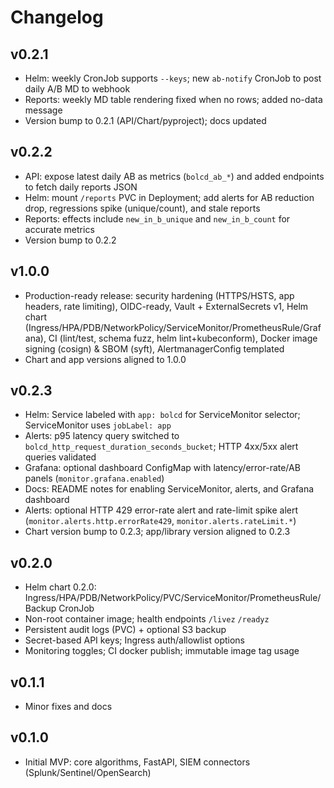 # Changelog

## v0.2.1
- Helm: weekly CronJob supports `--keys`; new `ab-notify` CronJob to post daily A/B MD to webhook
- Reports: weekly MD table rendering fixed when no rows; added no-data message
- Version bump to 0.2.1 (API/Chart/pyproject); docs updated

## v0.2.2
- API: expose latest daily AB as metrics (`bolcd_ab_*`) and added endpoints to fetch daily reports JSON
- Helm: mount `/reports` PVC in Deployment; add alerts for AB reduction drop, regressions spike (unique/count), and stale reports
- Reports: effects include `new_in_b_unique` and `new_in_b_count` for accurate metrics
- Version bump to 0.2.2

## v1.0.0

- Production-ready release: security hardening (HTTPS/HSTS, app headers, rate limiting), OIDC-ready, Vault + ExternalSecrets v1, Helm chart (Ingress/HPA/PDB/NetworkPolicy/ServiceMonitor/PrometheusRule/Grafana), CI (lint/test, schema fuzz, helm lint+kubeconform), Docker image signing (cosign) & SBOM (syft), AlertmanagerConfig templated
- Chart and app versions aligned to 1.0.0

## v0.2.3
- Helm: Service labeled with `app: bolcd` for ServiceMonitor selector; ServiceMonitor uses `jobLabel: app`
- Alerts: p95 latency query switched to `bolcd_http_request_duration_seconds_bucket`; HTTP 4xx/5xx alert queries validated
- Grafana: optional dashboard ConfigMap with latency/error-rate/AB panels (`monitor.grafana.enabled`)
- Docs: README notes for enabling ServiceMonitor, alerts, and Grafana dashboard
- Alerts: optional HTTP 429 error-rate alert and rate-limit spike alert (`monitor.alerts.http.errorRate429`, `monitor.alerts.rateLimit.*`)
- Chart version bump to 0.2.3; app/library version aligned to 0.2.3

## v0.2.0
- Helm chart 0.2.0: Ingress/HPA/PDB/NetworkPolicy/PVC/ServiceMonitor/PrometheusRule/Backup CronJob
- Non-root container image; health endpoints `/livez` `/readyz`
- Persistent audit logs (PVC) + optional S3 backup
- Secret-based API keys; Ingress auth/allowlist options
- Monitoring toggles; CI docker publish; immutable image tag usage

## v0.1.1
- Minor fixes and docs

## v0.1.0
- Initial MVP: core algorithms, FastAPI, SIEM connectors (Splunk/Sentinel/OpenSearch)
